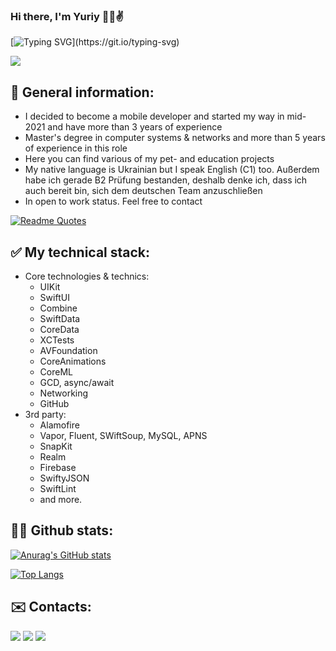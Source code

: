 ### Hi there, I'm Yuriy 👋🤗✌️

[![Typing SVG](https://readme-typing-svg.herokuapp.com?font=Fira+Code&pause=1000&color=02F79E&width=435&lines=I+am+a+Mobile+Dev;Hardworking+and+cheerful+guy;Welcome+to+my+page!)](https://git.io/typing-svg)

![](https://komarev.com/ghpvc/?username=advanc3dUA&color=ff69b4)
## 🙈 General information:
* I decided to become a mobile developer and started my way in mid-2021 and have more than 3 years of experience
* Master's degree in computer systems & networks and more than 5 years of experience in this role
* Here you can find various of my pet- and education projects
* My native language is Ukrainian but I speak English (C1) too. Außerdem habe ich gerade B2 Prüfung bestanden, deshalb denke ich, dass ich auch bereit bin, sich dem deutschen Team anzuschließen
* In open to work status. Feel free to contact

[![Readme Quotes](https://quotes-github-readme.vercel.app/api?type=horizontal&theme=dracula)](https://github.com/piyushsuthar/github-readme-quotes)

## ✅ My technical stack:
* Core technologies & technics:
  * UIKit
  * SwiftUI
  * Combine
  * SwiftData
  * CoreData
  * XCTests
  * AVFoundation
  * CoreAnimations
  * CoreML
  * GCD, async/await
  * Networking
  * GitHub
* 3rd party:
  * Alamofire
  * Vapor, Fluent, SWiftSoup, MySQL, APNS
  * SnapKit
  * Realm
  * Firebase
  * SwiftyJSON
  * SwiftLint
  * and more.

## 👨‍💻 Github stats:
[![Anurag's GitHub stats](https://github-readme-stats.vercel.app/api?username=advanc3dUA&hide=prs,contribs&theme=dracula)](https://github.com/anuraghazra/github-readme-stats)

[![Top Langs](https://github-readme-stats.vercel.app/api/top-langs/?username=advanc3dUA&theme=dracula&layout=compact)](https://github.com/anuraghazra/github-readme-stats)

## ✉️ Contacts:

[![](https://img.shields.io/badge/Telegram-2CA5E0?style=flat&logo=telegram&logoColor=white)](https://t.me/advanc3d) [![](https://img.shields.io/badge/Gmail-D14836?style=flat&logo=gmail&logoColor=white)](mailto:gudimovyuriy@gmail.com) [![](https://img.shields.io/badge/LinkedIn-0077B5?style=flat&logo=linkedin&logoColor=white
)](https://www.linkedin.com/in/yuriy-gudimov)

<!--**advanc3dUA/advanc3dUA** is a ✨ _special_ ✨ repository because its `README.md` (this file) appears on your GitHub profile.

Here are some ideas to get you started:

- 🔭 I’m currently working on ...
- 🌱 I’m currently learning ...
- 👯 I’m looking to collaborate on ...
- 🤔 I’m looking for help with ...
- 💬 Ask me about ...
- 📫 How to reach me: ...
- 😄 Pronouns: ...
- ⚡ Fun fact: ...
-->
